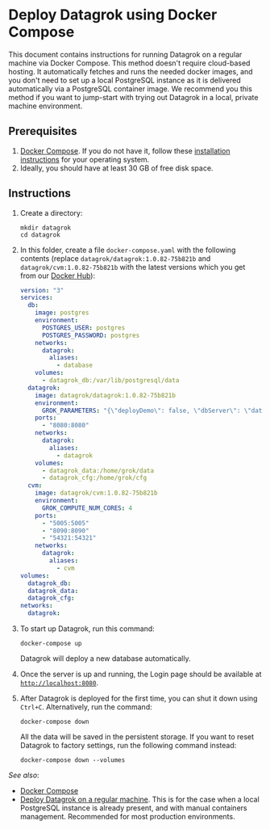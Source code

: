 
<!-- TITLE: Deploy Datagrok using Docker Compose -->
<!-- SUBTITLE: -->

# Deploy Datagrok using Docker Compose

This document contains instructions for running Datagrok on a regular machine via Docker Compose. This method doesn't require cloud-based hosting. It automatically fetches and runs the needed docker images, and you don't need to set up a local PostgreSQL instance as it is delivered automatically via a PostgreSQL container image. We recommend you this method if you want to jump-start with trying out Datagrok in a local, private machine environment. 

## Prerequisites

1. [Docker Compose](https://docs.docker.com/compose/). If you do not have it, follow these [installation instructions](https://docs.docker.com/compose/install/) for your operating system.
2. Ideally, you should have at least 30 GB of free disk space.

## Instructions

1. Create a directory:
   ```
   mkdir datagrok
   cd datagrok
   ```

2. In this folder, create a file `docker-compose.yaml` with the following contents (replace `datagrok/datagrok:1.0.82-75b821b` and `datagrok/cvm:1.0.82-75b821b` with the latest versions which you get from our [Docker Hub](https://hub.docker.com/u/datagrok)):
    ```yaml
    version: "3"
    services:
      db:
        image: postgres
        environment:
          POSTGRES_USER: postgres
          POSTGRES_PASSWORD: postgres
        networks:
          datagrok:
            aliases:
              - database
        volumes:
          - datagrok_db:/var/lib/postgresql/data
      datagrok:
        image: datagrok/datagrok:1.0.82-75b821b
        environment:
          GROK_PARAMETERS: "{\"deployDemo\": false, \"dbServer\": \"database\", \"db\": \"datagrok\", \"dbAdminLogin\": \"postgres\", \"dbAdminPassword\": \"postgres\", \"dbLogin\": \"dg\", \"dbPassword\": \"dg\"}"
        ports:
          - "8080:8080"
        networks:
          datagrok:
            aliases:
              - datagrok
        volumes:
          - datagrok_data:/home/grok/data
          - datagrok_cfg:/home/grok/cfg
      cvm:
        image: datagrok/cvm:1.0.82-75b821b
        environment:
          GROK_COMPUTE_NUM_CORES: 4
        ports:
          - "5005:5005"
          - "8090:8090"
          - "54321:54321"
        networks:
          datagrok:
            aliases:
              - cvm
    volumes: 
      datagrok_db:
      datagrok_data:
      datagrok_cfg:
    networks:
      datagrok:
    ```

3. To start up Datagrok, run this command:  
   ```
   docker-compose up
   ```  
   Datagrok will deploy a new database automatically.

4. Once the server is up and running, the Login page should be available at [`http://localhost:8080`](http://localhost:8080).

5. After Datagrok is deployed for the first time, you can shut it down using `Ctrl+C`. Alternatively, run the command:
   ```  
   docker-compose down  
   ```  
   All the data will be saved in the persistent storage. If you want to reset Datagrok to factory settings, run the following command instead:  
   ```  
   docker-compose down --volumes  
   ```  

_See also_:

   * [Docker Compose](https://docs.docker.com/compose/)
   * [Deploy Datagrok on a regular machine](deploy-regular.md). This is for the case when a local PostgreSQL instance is already present, and with manual containers management. Recommended for most production environments.
